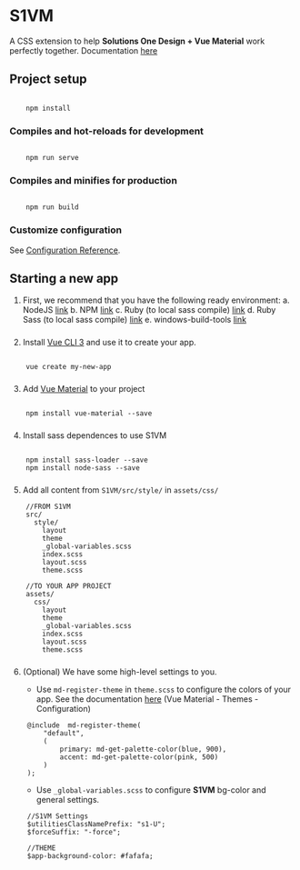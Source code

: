 # S1VM

A CSS extension to help **Solutions One Design + Vue Material** work perfectly together. Documentation [here](https://s1vm.netlify.com/)

## Project setup

```

	npm install

```

### Compiles and hot-reloads for development

```

	npm run serve

```

### Compiles and minifies for production

```

	npm run build

```

### Customize configuration

See [Configuration Reference](https://cli.vuejs.org/config/).

## Starting a new app

1. First, we recommend that you have the following ready environment:
   a. NodeJS [link](https://nodejs.org/en/)
   b. NPM [link](https://www.npmjs.com/get-npm)
   c. Ruby (to local sass compile) [link](https://rubyinstaller.org/downloads/)
   d. Ruby Sass (to local sass compile) [link](https://sass-lang.com/ruby-sass)
   e. windows-build-tools [link](https://www.npmjs.com/package/windows-build-tools)

###

2.  Install [Vue CLI 3](https://cli.vuejs.org/) and use it to create your app.

```

	vue create my-new-app

```

###

3. Add [Vue Material](https://vuematerial.io/getting-started/) to your project

```

	npm install vue-material --save

```

###

4. Install sass dependences to use S1VM

```

	npm install sass-loader --save
	npm install node-sass --save

```

###

5. Add all content from `S1VM/src/style/` in `assets/css/`

```
	//FROM S1VM
	src/
	  style/
		layout
		theme
		_global-variables.scss
		index.scss
		layout.scss
		theme.scss

	//TO YOUR APP PROJECT
	assets/
	  css/
		layout
		theme
		_global-variables.scss
		index.scss
		layout.scss
		theme.scss

```

###

6. (Optional) We have some high-level settings to you.

   - Use `md-register-theme` in `theme.scss` to configure the colors of your app. See the documentation [here](https://vuematerial.io/themes/configuration) (Vue Material - Themes - Configuration)

   ```
   	@include  md-register-theme(
   		"default",
   		(
   			primary: md-get-palette-color(blue, 900),
   			accent: md-get-palette-color(pink, 500)
   		)
   	);
   ```

   - Use `_global-variables.scss` to configure **S1VM** bg-color and general settings.

   ```
   	//S1VM Settings
   	$utilitiesClassNamePrefix: "s1-U";
   	$forceSuffix: "-force";

   	//THEME
   	$app-background-color: #fafafa;
   ```
